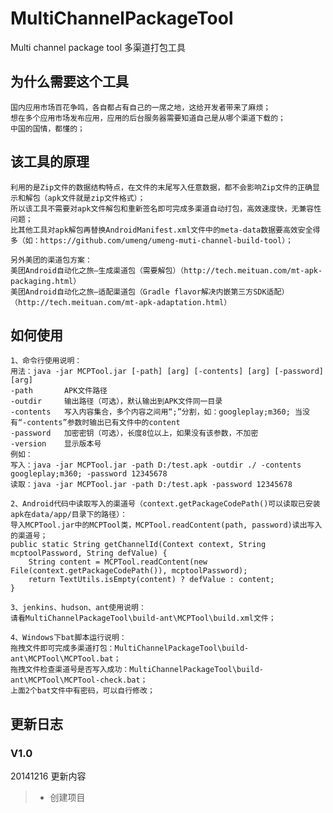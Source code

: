 # MultiChannelPackageTool
Multi channel package tool 多渠道打包工具

## 为什么需要这个工具
	国内应用市场百花争鸣，各自都占有自己的一席之地，这给开发者带来了麻烦；
	想在多个应用市场发布应用，应用的后台服务器需要知道自己是从哪个渠道下载的；
	中国的国情，都懂的；

## 该工具的原理
	利用的是Zip文件的数据结构特点，在文件的末尾写入任意数据，都不会影响Zip文件的正确显示和解包（apk文件就是zip文件格式）；
	所以该工具不需要对apk文件解包和重新签名即可完成多渠道自动打包，高效速度快，无兼容性问题；
	比其他工具对apk解包再替换AndroidManifest.xml文件中的meta-data数据要高效安全得多（如：https://github.com/umeng/umeng-muti-channel-build-tool）；
	
	另外美团的渠道包方案：
	美团Android自动化之旅—生成渠道包（需要解包）（http://tech.meituan.com/mt-apk-packaging.html）
	美团Android自动化之旅—适配渠道包（Gradle flavor解决内嵌第三方SDK适配）（http://tech.meituan.com/mt-apk-adaptation.html）

## 如何使用
	1、命令行使用说明：
	用法：java -jar MCPTool.jar [-path] [arg] [-contents] [arg] [-password] [arg]
	-path		APK文件路径
	-outdir		输出路径（可选），默认输出到APK文件同一目录
	-contents	写入内容集合，多个内容之间用“;”分割，如：googleplay;m360; 当没有“-contents”参数时输出已有文件中的content
	-password	加密密钥（可选），长度8位以上，如果没有该参数，不加密
	-version	显示版本号
	例如：
	写入：java -jar MCPTool.jar -path D:/test.apk -outdir ./ -contents googleplay;m360; -password 12345678
	读取：java -jar MCPTool.jar -path D:/test.apk -password 12345678
	
	2、Android代码中读取写入的渠道号（context.getPackageCodePath()可以读取已安装apk在data/app/目录下的路径）：
	导入MCPTool.jar中的MCPTool类，MCPTool.readContent(path, password)读出写入的渠道号；
	public static String getChannelId(Context context, String mcptoolPassword, String defValue) {
		String content = MCPTool.readContent(new File(context.getPackageCodePath()), mcptoolPassword);
		return TextUtils.isEmpty(content) ? defValue : content;
	}
	
	3、jenkins、hudson、ant使用说明：
	请看MultiChannelPackageTool\build-ant\MCPTool\build.xml文件；
	
	4、Windows下bat脚本运行说明：
	拖拽文件即可完成多渠道打包：MultiChannelPackageTool\build-ant\MCPTool\MCPTool.bat；
	拖拽文件检查渠道号是否写入成功：MultiChannelPackageTool\build-ant\MCPTool\MCPTool-check.bat；
	上面2个bat文件中有密码，可以自行修改；

## 更新日志
### V1.0
20141216	更新内容
> * 创建项目
